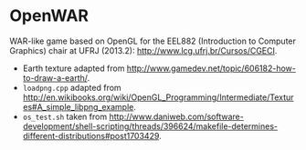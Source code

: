 OpenWAR
=======

WAR-like game based on OpenGL for the EEL882 (Introduction to Computer
Graphics) chair at UFRJ (2013.2): http://www.lcg.ufrj.br/Cursos/CGECI.

* Earth texture adapted from
http://www.gamedev.net/topic/606182-how-to-draw-a-earth/.
* `loadpng.cpp` adapted from
http://en.wikibooks.org/wiki/OpenGL_Programming/Intermediate/Textures#A_simple_libpng_example.
* `os_test.sh` taken from
http://www.daniweb.com/software-development/shell-scripting/threads/396624/makefile-determines-different-distributions#post1703429.
